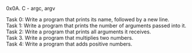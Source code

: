 0x0A. C - argc, argv

Task 0: Write a program that prints its name, followed by a new line.  
Task 1: Write a program that prints the number of arguments passed into it.  
Task 2: Write a program that prints all arguments it receives.  
Task 3. Write a program that multiplies two numbers.  
Task 4: Write a program that adds positive numbers.  